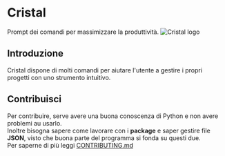 # Cristal
Prompt dei comandi per massimizzare la produttività.
![Cristal logo](source/img/Cristal_logo.png)

## Introduzione
Cristal dispone di molti comandi per aiutare l'utente a gestire i propri progetti con uno strumento intuitivo.  

## Contribuisci
Per contribuire, serve avere una buona conoscenza di Python e non avere problemi au usarlo.  
Inoltre bisogna sapere come lavorare con i __package__ e saper gestire file __JSON__, visto che buona parte del programma si fonda su questi due.  
Per saperne di più leggi [CONTRIBUTING.md](CONTRIBUTING.md)
